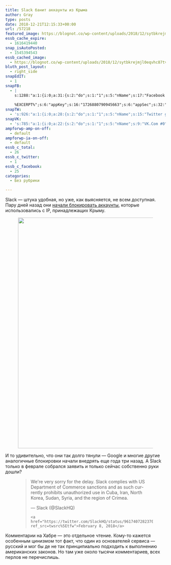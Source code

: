 ```yaml
---
title: Slack банит аккаунты из Крыма
author: Gray
type: posts
date: 2018-12-21T12:15:33+00:00
url: /57218
featured_image: https://blognot.co/wp-content/uploads/2018/12/sytbkrejmjl0eqvhc87tv0nugke.png
essb_cache_expire:
  - 1616419440
snap_isAutoPosted:
  - 1545394543
essb_cached_image:
  - https://blognot.co/wp-content/uploads/2018/12/sytbkrejmjl0eqvhc87tv0nugke.png
bluth_post_layout:
  - right_side
snapEdIT:
  - 1
snapFB:
  - |
    s:1288:"a:1:{i:0;a:31:{s:2:"do";s:1:"1";s:5:"nName";s:17:"Facebook personal";s:9:"msgFormat";s:20:"%TITLE%
    
    %EXCERPT%";s:6:"appKey";s:16:"1726880790945663";s:6:"appSec";s:32:"9915e38ff56996512e9713516c208c4d";s:8:"postType";s:1:"A";s:7:"fltrsOn";i:0;s:5:"fltrs";a:0:{}s:7:"proxyOn";i:0;s:7:"useSURL";i:0;s:1:"v";i:350;s:3:"tpt";s:0:"";s:11:"attachVideo";s:1:"N";s:6:"imgUpl";s:1:"T";s:10:"riComments";s:1:"1";s:12:"riCommentsAA";s:1:"1";s:4:"uMsg";s:0:"";s:11:"accessToken";s:173:"EAAYilsQdH38BAGbBWNeledCJfoCAbh3ym4AOo7xEODbekVAReIRhhi0LAnzPFNAwaat0Tr1xSJoAvsAFJk0GUGmV2bqZBhT8qI3VwPtz681jKSyEZAIsTKbzUciHsYWcVzInMTeIEJAXIR5anW46o6j9lA64XdLsvmYOjvegZDZD";s:8:"authUser";s:17:"10212468541884244";s:12:"authUserName";s:29:"Сергей Петренко";s:4:"pgID";s:32:"133222213376133_2239703466061320";s:9:"wpImgSize";s:4:"full";s:15:"pageAccessToken";s:176:"EAAYilsQdH38BAArYgqPRN5Wkz8N7LbEeqSIxC3YgROS4wqFWGbWukrZAbZC3z29OUDS9aG6y2h0W58mSyspXyC6aBd8RGJaMJlT7C9ortS4TT31ZBIvo0g5meW1hqZBhrwyhi1lmelpiXeH7UBmA6a6BHdHcPFBvFiL4WBZB4NwZDZD";s:8:"isPosted";s:1:"1";s:7:"postURL";s:62:"http://www.facebook.com/133222213376133/posts/2239703466061320";s:5:"pDate";s:19:"2018-12-21 12:15:39";s:9:"isAutoImg";s:1:"A";s:8:"imgToUse";s:0:"";s:9:"isAutoURL";s:1:"A";s:8:"urlToUse";s:0:"";s:4:"doFB";i:0;}}";
snapTW:
  - 's:926:"a:1:{i:0;a:28:{s:2:"do";s:1:"1";s:5:"nName";s:15:"Twitter gray_ru";s:9:"msgFormat";s:14:"%TITLE%  %URL%";s:6:"appKey";s:21:"TtnkhV5ieh7aGiSY4OoJQ";s:6:"appSec";s:41:"HFj5WK0WRg2zQs87LI37ZGRCriUhl7f6tO7YrFVuk";s:7:"fltrsOn";i:0;s:5:"fltrs";a:0:{}s:7:"proxyOn";i:0;s:7:"useSURL";i:0;s:1:"v";i:350;s:5:"twURL";s:27:"https://twitter.com/gray_ru";s:11:"accessToken";s:50:"8518642-cnreXiVT5UwLikpn799CLpoo1W61fufZeTA4z39PIi";s:14:"accessTokenSec";s:45:"36nJUfLC6ZS1VLbdK44CrCxDUIE5u1wYJEQCYnKoKXAUs";s:5:"tw140";i:0;s:10:"riComments";s:1:"1";s:11:"riCommentsM";s:1:"1";s:12:"riCommentsAA";s:1:"1";s:8:"attchImg";s:1:"1";s:9:"wpImgSize";s:4:"full";s:8:"isPosted";s:1:"1";s:4:"pgID";s:19:"1076088823069794304";s:7:"postURL";s:54:"https://twitter.com/gray_ru/status/1076088823069794304";s:5:"pDate";s:19:"2018-12-21 12:15:43";s:9:"isAutoImg";s:1:"A";s:8:"imgToUse";s:0:"";s:9:"isAutoURL";s:1:"A";s:8:"urlToUse";s:0:"";s:4:"doTW";i:0;}}";'
snapVK:
  - 's:785:"a:1:{i:0;a:22:{s:2:"do";s:1:"1";s:5:"nName";s:9:"VK.Com #0";s:9:"msgFormat";s:9:"%EXCERPT%";s:8:"postType";s:1:"I";s:7:"fltrsOn";i:0;s:5:"fltrs";a:0:{}s:7:"proxyOn";i:0;s:7:"useSURL";i:0;s:1:"v";i:350;s:3:"url";s:22:"https://vk.com/gray_ru";s:5:"appID";s:7:"2004042";s:4:"pgID";s:7:"gray_ru";s:8:"authResp";s:159:"https://oauth.vk.com/blank.html#access_token=7c266a94fb1122969e25b20763c347a5bc800e03810fc03ac8d80b4ada40944a2b4a9800ea2c258865182&expires_in=0&user_id=1003673";s:9:"wpImgSize";s:4:"full";s:12:"appAuthToken";s:85:"7c266a94fb1122969e25b20763c347a5bc800e03810fc03ac8d80b4ada40944a2b4a9800ea2c258865182";s:11:"appAuthUser";s:7:"1003673";s:7:"pgIntID";s:7:"1003673";s:9:"isAutoImg";s:1:"A";s:8:"imgToUse";s:0:"";s:9:"isAutoURL";s:1:"A";s:8:"urlToUse";s:0:"";s:4:"doVK";i:0;}}";'
ampforwp-amp-on-off:
  - default
ampforwp-ia-on-off:
  - default
essb_c_total:
  - 26
essb_c_twitter:
  - 1
essb_c_facebook:
  - 25
categories:
  - Без рубрики

---
```








Slack — штука удобная, но уже, как выясняется, не всем доступная. Пару дней назад они [начали блокировать аккаунты][1], которые использовались с IP, принадлежащих Крыму.<figure class="wp-block-image">

<img data-attachment-id="57219" data-permalink="https://blognot.co/57218/sytbkrejmjl0eqvhc87tv0nugke" data-orig-file="https://i0.wp.com/blognot.co/wp-content/uploads/2018/12/sytbkrejmjl0eqvhc87tv0nugke.png?fit=1058%2C724&ssl=1" data-orig-size="1058,724" data-comments-opened="1" data-image-meta="{&quot;aperture&quot;:&quot;0&quot;,&quot;credit&quot;:&quot;&quot;,&quot;camera&quot;:&quot;&quot;,&quot;caption&quot;:&quot;&quot;,&quot;created_timestamp&quot;:&quot;0&quot;,&quot;copyright&quot;:&quot;&quot;,&quot;focal_length&quot;:&quot;0&quot;,&quot;iso&quot;:&quot;0&quot;,&quot;shutter_speed&quot;:&quot;0&quot;,&quot;title&quot;:&quot;&quot;,&quot;orientation&quot;:&quot;0&quot;}" data-image-title="sytbkrejmjl0eqvhc87tv0nugke" data-image-description="" data-medium-file="https://i0.wp.com/blognot.co/wp-content/uploads/2018/12/sytbkrejmjl0eqvhc87tv0nugke.png?fit=300%2C205&ssl=1" data-large-file="https://i0.wp.com/blognot.co/wp-content/uploads/2018/12/sytbkrejmjl0eqvhc87tv0nugke.png?fit=740%2C507&ssl=1" width="1058" height="724" src="https://i0.wp.com/blognot.co/wp-content/uploads/2018/12/sytbkrejmjl0eqvhc87tv0nugke.png?fit=740%2C507&ssl=1" alt="" class="wp-image-57219" srcset="https://i0.wp.com/blognot.co/wp-content/uploads/2018/12/sytbkrejmjl0eqvhc87tv0nugke.png?w=1058&ssl=1 1058w, https://i0.wp.com/blognot.co/wp-content/uploads/2018/12/sytbkrejmjl0eqvhc87tv0nugke.png?resize=300%2C205&ssl=1 300w, https://i0.wp.com/blognot.co/wp-content/uploads/2018/12/sytbkrejmjl0eqvhc87tv0nugke.png?resize=768%2C526&ssl=1 768w, https://i0.wp.com/blognot.co/wp-content/uploads/2018/12/sytbkrejmjl0eqvhc87tv0nugke.png?resize=1024%2C701&ssl=1 1024w, https://i0.wp.com/blognot.co/wp-content/uploads/2018/12/sytbkrejmjl0eqvhc87tv0nugke.png?resize=700%2C479&ssl=1 700w, https://i0.wp.com/blognot.co/wp-content/uploads/2018/12/sytbkrejmjl0eqvhc87tv0nugke.png?resize=800%2C547&ssl=1 800w" sizes="(max-width: 740px) 100vw, 740px" /> </figure> 

И то удивительно, что они так долго тянули — Google и многие другие аналогичные блокировки начали внедрять еще года три назад. А Slack только в феврале собрался заявить и только сейчас собственно руки дошли?<figure class="wp-block-embed-twitter wp-block-embed is-type-rich is-provider-twitter">

<div class="wp-block-embed__wrapper">
  <blockquote class="twitter-tweet" data-width="550" data-dnt="true">
    <p lang="en" dir="ltr">
      We're very sorry for the delay. Slack complies with US Department of Commerce sanctions and as such currently prohibits unauthorized use in Cuba, Iran, North Korea, Sudan, Syria, and the region of Crimea.
    </p>&mdash; Slack (@SlackHQ) 
    
    <a href="https://twitter.com/SlackHQ/status/961740728237002752?ref_src=twsrc%5Etfw">February 8, 2018</a>
  </blockquote>
</figure> 

Комментарии на Хабре — это отдельное чтение. Кому-то кажется особенным цинизмом тот факт, что один из основателей сервиса — русский и мог бы де не так принципиально подходить к выполнению американских законов. Но там уже около тысячи комментариев, всех перлов не перечислишь.

 [1]: https://habr.com/company/flant/blog/433754/